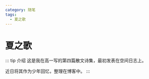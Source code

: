 ```yaml
---
category: 随笔
tags:
  - 夏之歌
---
```


# 夏之歌

::: tip 介绍
这是我在高一写的第四篇散文诗集，最初发表在空间日志上。

近日将其作为少年回忆，整理在博客中。
:::
